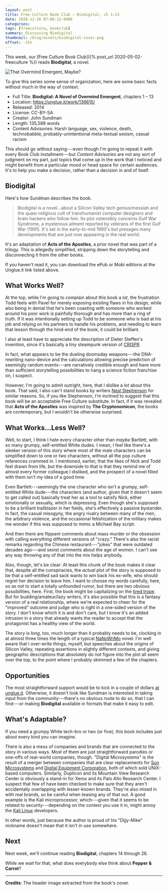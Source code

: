 ```yaml
---
layout: post
title: Free Culture Book Club — Biodigital, ch 1–13
date: 2020-12-26 07:06:12-0400
categories:
tags: [freeculture, bookclub]
summary: Discussing Biodigital
thumbnail: /blog/assets/biodigital-cover.png
offset: -31%
---
```


This week, our [Free Culture Book Club]({% post_url 2020-05-02-freeculture %}) reads **Biodigital**, a novel.

![That Overmind Emergent, Maybe?](/blog/assets/biodigital-cover.png "That Overmind Emergent, Maybe?")

To give this series some sense of organization, here are some basic facts without much in the way of context.

 * Full Title:  **Biodigital:  A Novel of Overmind Emergent**, chapters 1 – 13
 * Location:  <https://unglue.it/work/136615/>
 * Released:  2014
 * License:  CC-BY-SA
 * Creator:  John Sundman
 * Length:  135,588 words
 * Content Advisories:  Harsh language, sex, violence, death, technobabble, probably-unintentional meta-textual sexism, casual racism

This should go without saying---even though I'm going to repeat it with every Book Club installment---but *Content Advisories* are not any sort of judgment on my part, just topics that come up in the work that I noticed and might benefit from a particular mood or head space for certain audiences.  It's to help you make a decision, rather than a decision in and of itself.

## Biodigital

Here's how Sundman describes the book.

 > Biodigital is a novel...about a Silicon Valley tech genius/messiah and the quasi-religious cult of transhumanist computer designers and brain hackers who follow him. Its plot ostensibly concerns Gulf War Syndrome, a mysterious ailment reported by veterans of the first Gulf War (1991).  It's set in the early-to-mid 1990's but presages many developments that are just now appearing in the real world.

It's an adaptation of **Acts of the Apostles**, a prior novel that was part of a trilogy.  This is allegedly simplified, stripping down the storytelling and disconnecting it from the other books.

If you haven't read it, you can download the ePub or Mobi editions at the Unglue.it link listed above.

## What Works Well?

At the top, while I'm going to complain about this book a *lot*, the frustration Todd feels with Pavel for merely exposing existing flaws in his design, while also being in denial that he's been coasting with someone who worked around his poor work is painfully thorough and has more than a ring of truth.  If it was intentionally setting up Todd to be someone who is bad at his job and relying on his partners to handle his problems, and needing to learn that lesson through the hind-end of the book, it could be brilliant.

I also at least have to appreciate the description of Dieter Steffen's invention, since it's basically a tiny steampunk version of [CRISPR](https://en.wikipedia.org/wiki/CRISPR).

In fact, what appears to be the dueling doomsday weapons---the DNA-rewriting nano-device and the calculations allowing precise prediction of seemingly random events---are narratively credible enough and have more than sufficient storytelling possibilities to hang a science fiction franchise on, I suspect.

However, I'm going to admit outright, here, that I dislike a *lot* about this book.  That said, I also can't stand books by writers [Neal Stephenson](https://en.wikipedia.org/wiki/Neal_Stephenson) for similar reasons.  So, if you like Stephenson, I'm inclined to suggest that this book will be an acceptable Free Culture substitute.  In fact, if it was revealed that **Acts of the Apostles** was inspired by **The Cryptonomicon**, the books are contemporary, but I wouldn't be otherwise surprised.

## What Works...Less Well?

Well, to start, I think I hate every character other than *maybe* Bartlett, with so many grumpy, self-entitled White dudes.  I mean, I feel like there's a sleeker version of this story where most of the male characters can be simplified down to one or two characters, without all the pop culture references crammed in.  I mentioned, earlier, that the likes of Nick and Todd feel drawn from life, but the downside to that is that they remind me of almost every former colleague I disliked, and the prospect of a novel filled with them isn't my idea of a good time.

Even Bartlett---seemingly the one character who isn't a grumpy, self-entitled White dude---the characters (and author, given that it doesn't seem to get called out) basically treat her as a tool to satisfy Nick, either emotionally or sexually, which is depressing.  Even though she's supposed to be a brilliant trailblazer in her fields, she's effectively a passive bystander.  In fact, the casual misogyny, the angry rivalry between many of the men, the arbitrary violence, and the occasional fetishization of the military makes me wonder if this was supposed to mimic a Michael Bay script.

And then there are flippant comments about mass murder or the obsession with calling everything different versions of "crazy."  There's also the racist remarks regarding the Chinese restaurant---"jokes" that were outdated decades ago---and sexist comments about the age of women.  I can't see any way throwing any of that into the mix helps anybody.

Also, though, let's be clear:  At least this chunk of the book makes it clear that, despite all the conspiracies, the *actual* plot of the story is supposed to be that a self-entitled sad sack wants to win back his ex-wife, who should regret her decision to leave him.  I want to choose my words carefully, here, so as not to start a totally unfounded rumor, but there are two obvious possibilities, here.  First, the book might be capitalizing on the [tired trope](https://tvtropes.org/pmwiki/pmwiki.php/Main/WhyWouldAnyoneTakeHimBack).  But for budding/amateur/lazy writers, it's also possible that this is a fantasy version of a real relationship, where we're expected to cheer for the "improved" outcome and judge who is right in a one-sided version of the story.  I don't know which it is and don't care, but I know it's an added intrusion in a story that already wants the reader to accept that the protagonist has a healthy view of the world.

The story is *long*, too, much longer than it probably needs to be, clocking in at almost three times the length of a typical [NaNoWriMo](https://en.wikipedia.org/wiki/National_Novel_Writing_Month) novel.  I'm well aware that I over-write things, myself, but speeches about the origins of Silicon Valley, repeating assertions in slightly different contexts, and giving geographic descriptions that absolutely do not figure into the plot all seem over the top, to the point where I probably skimmed a few of the chapters.

## Opportunities

The most straightforward support would be to kick in a couple of dollars [at unglue.it](https://unglue.it/work/136615/download/?offer_id=23).  Otherwise, it doesn't look like Sundman is interested in taking input from the community---there's no obvious route to do so, that I can find---or making **Biodigital** available in formats that make it easy to edit.

## What's Adaptable?

If you need a grumpy White tech-bro or two (or five), this book includes just about every kind you can imagine.

There is also a mess of companies and brands that are connected to the story in various ways.  Most of them are just straightforward parodies or one-offs of real-world companies, though.  "Digital Microsystems" is the result of a merger between companies that are clear replacements for [Sun Microsystems](https://en.wikipedia.org/wiki/Sun_Microsystems) and [Digital Equipment Corporation](https://en.wikipedia.org/wiki/Digital_Equipment_Corporation), both of which sold UNIX-based computers.  Similarly, Duplicon and its Mountain View Research Center is obviously a stand-in for Xerox and its Palo Alto Research Center.  I suspect that few of have been checked to make sure that they aren't accidentally overlapping with lesser-known brands.  They're also mixed in with real brands, so be careful when teasing any of that out.  A good example is the Kali microprocessor, which---given that it seems to be related to security---depending on the context you use it in, might annoy the [Kali Linux](https://www.kali.org/) developers.

In other words, just because the author is proud of his "Dijjy-Mike" nickname doesn't mean that it isn't in use somewhere.

## Next

Next week, we'll continue reading **Biodigital**, chapters 14 through 26.

While we wait for that, what does everybody else think about **Pepper & Carrot**?

* * *

**Credits**:  The header image extracted from the book's cover.
